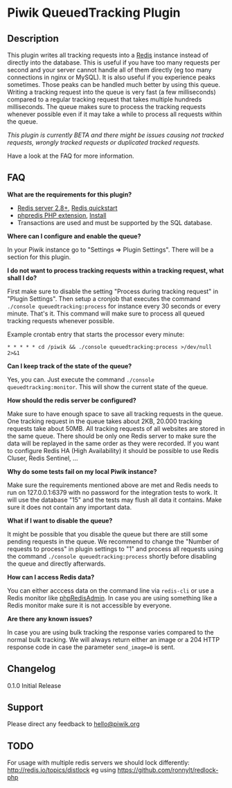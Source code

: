 # Piwik QueuedTracking Plugin

## Description

This plugin writes all tracking requests into a [Redis](http://redis.io/) instance instead of directly into the database. 
This is useful if you have too many requests per second and your server cannot handle all of them directly (eg too many connections in nginx or MySQL). 
It is also useful if you experience peaks sometimes. Those peaks can be handled much better by using this queue. 
Writing a tracking request into the queue is very fast (a few milliseconds) compared to a regular tracking request that 
takes multiple hundreds milliseconds. The queue makes sure to process the tracking requests whenever possible even if it may
take a while to process all requests within the queue.

*This plugin is currently BETA and there might be issues causing not tracked requests, wrongly tracked requests or duplicated tracked requests.*

Have a look at the FAQ for more information.

## FAQ

__What are the requirements for this plugin?__

* [Redis server 2.8+](http://redis.io/), [Redis quickstart](http://redis.io/topics/quickstart)
* [phpredis PHP extension](https://github.com/nicolasff/phpredis), [Install](https://github.com/nicolasff/phpredis#installingconfiguring)
* Transactions are used and must be supported by the SQL database.

__Where can I configure and enable the queue?__

In your Piwik instance go to "Settings => Plugin Settings". There will be a section for this plugin.

__I do not want to process tracking requests within a tracking request, what shall I do?__

First make sure to disable the setting "Process during tracking request" in "Plugin Settings". Then setup a cronjob that 
executes the command `./console queuedtracking:process` for instance every 30 seconds or every minute. That's it. This command
will make sure to process all queued tracking requests whenever possible.

Example crontab entry that starts the processor every minute:

`* * * * * cd /piwik && ./console queuedtracking:process >/dev/null 2>&1`

__Can I keep track of the state of the queue?__

Yes, you can. Just execute the command `./console queuedtracking:monitor`. This will show the current state of the queue.

__How should the redis server be configured?__

Make sure to have enough space to save all tracking requests in the queue. One tracking request in the queue takes about 2KB, 20.000 tracking requests take about 50MB. 
All tracking requests of all websites are stored in the same queue.
There should be only one Redis server to make sure the data will be replayed in the same order as they were recorded. If you want
to configure Redis HA (High Availability) it should be possible to use Redis Cluser, Redis Sentinel, ...

__Why do some tests fail on my local Piwik instance?__

Make sure the requirements mentioned above are met and Redis needs to run on 127.0.0.1:6379 with no password for the
integration tests to work. It will use the database "15" and the tests may flush all data it contains. Make sure
it does not contain any important data.

__What if I want to disable the queue?__

It might be possible that you disable the queue but there are still some pending requests in the queue. We recommend to 
change the "Number of requests to process" in plugin settings to "1" and process all requests using the command 
`./console queuedtracking:process` shortly before disabling the queue and directly afterwards.

__How can I access Redis data?__

You can either acccess data on the command line via `redis-cli` or use a Redis monitor like [phpRedisAdmin](https://github.com/ErikDubbelboer/phpRedisAdmin).
In case you are using something like a Redis monitor make sure it is not accessible by everyone.


__Are there any known issues?__

In case you are using bulk tracking the response varies compared to the normal bulk tracking. We will always return either
an image or a 204 HTTP response code in case the parameter `send_image=0` is sent.

## Changelog

0.1.0 Initial Release

## Support

Please direct any feedback to [hello@piwik.org](mailto:hello@piwik.org)

## TODO

For usage with multiple redis servers we should lock differently: 
http://redis.io/topics/distlock eg using https://github.com/ronnylt/redlock-php 